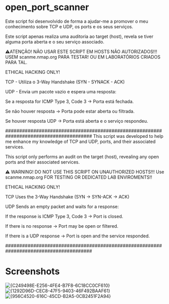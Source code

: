 # open_port_scanner
Este script foi desenvolvido de forma a ajudar-me a promover o meu conhecimento sobre TCP e UDP, os ports e os seus serviços.

Este script apenas realiza uma auditoria ao target (host), revela se tiver alguma porta aberta e o seu serviço associado.

⚠️ATENÇÃO! NÃO USAR ESTE SCRIPT EM HOSTS NÃO AUTORIZADOS!!! USEM scanme.nmap.org PARA TESTAR! OU EM LABORATÓRIOS CRIADOS PARA TAL.

ETHICAL HACKING ONLY!

TCP - Utiliza o 3-Way Handshake (SYN - SYNACK - ACK)

UDP - Envia um pacote vazio e espera uma resposta:

Se a resposta for ICMP Type 3, Code 3 → Porta está fechada.

Se não houver resposta → Porta pode estar aberta ou filtrada.

Se houver resposta UDP → Porta está aberta e o serviço respondeu.


#######################################################################################
This script was developed to help me enhance my knowledge of TCP and UDP, ports, and their associated services.

This script only performs an audit on the target (host), revealing any open ports and their associated services.

⚠️ WARNING! DO NOT USE THIS SCRIPT ON UNAUTHORIZED HOSTS!!! Use scanme.nmap.org FOR TESTING OR DEDICATED LAB ENVIROMENTS!!

ETHICAL HACKING ONLY!

TCP
Uses the 3-Way Handshake (SYN → SYN-ACK → ACK)

UDP
Sends an empty packet and waits for a response:

If the response is ICMP Type 3, Code 3 → Port is closed.

If there is no response → Port may be open or filtered.

If there is a UDP response → Port is open and the service responded.

#######################################################################################
# Screenshots

![{C249498E-E256-4FE4-B7F8-6C18CC0CF610}](https://github.com/user-attachments/assets/831f680e-b94b-475f-ac39-b604beda7a43)
![{1292D96D-CEC8-47F5-9403-46F492BAAF61}](https://github.com/user-attachments/assets/ed645980-8e56-4a1c-ba33-d2e6fecbf6d8)
![{956C4520-616C-45CD-B2A5-0CB2451F2A94}](https://github.com/user-attachments/assets/9be0ea29-6273-4bb3-800d-65baffe0374f)


